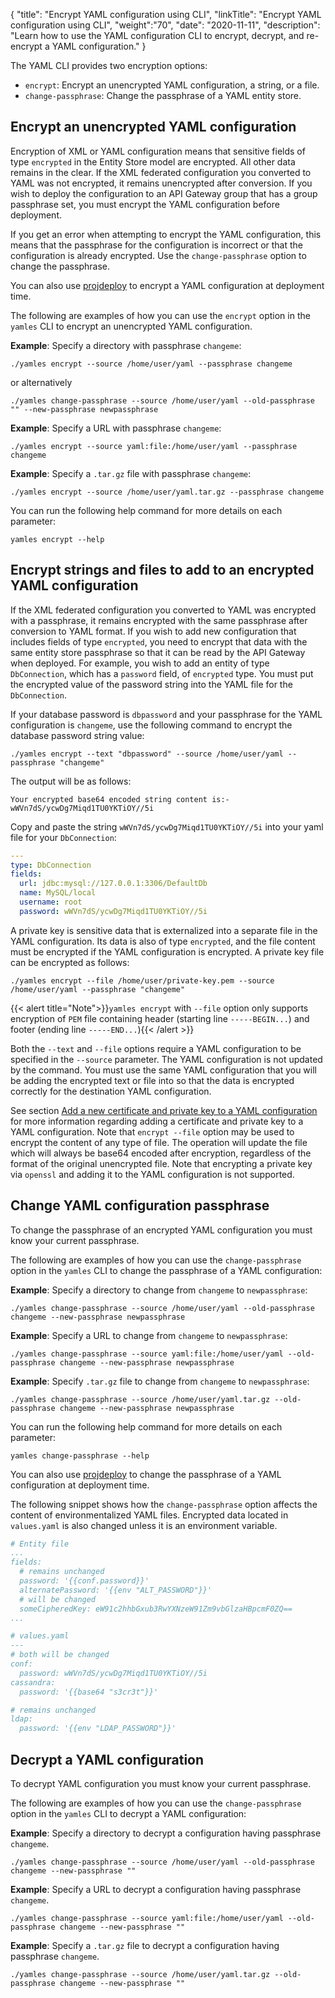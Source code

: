 {
"title": "Encrypt YAML configuration using CLI",
"linkTitle": "Encrypt YAML configuration using CLI",
"weight":"70",
"date": "2020-11-11",
"description": "Learn how to use the YAML configuration CLI to encrypt, decrypt, and re-encrypt a YAML configuration."
}

The YAML CLI provides two encryption options:

* `encrypt`: Encrypt an unencrypted YAML configuration, a string, or a file.
* `change-passphrase`: Change the passphrase of a YAML entity store.

## Encrypt an unencrypted YAML configuration

Encryption of XML or YAML configuration means that sensitive fields of type `encrypted` in the Entity Store model are encrypted. All other data remains in the clear. If the XML federated configuration you converted to YAML was not encrypted, it remains unencrypted after conversion. If you wish to deploy the configuration to an API Gateway group that has a group passphrase set, you must encrypt the YAML configuration before deployment.

If you get an error when attempting to encrypt the YAML configuration, this means that the passphrase for the configuration is incorrect or that the configuration is already encrypted. Use the `change-passphrase` option to change the passphrase.

You can also use [projdeploy](/docs/apim_reference/devopstools_ref#projdeploy-command-options) to encrypt a YAML configuration at deployment time.

The following are examples of how you can use the `encrypt` option in the `yamles` CLI to encrypt an unencrypted YAML configuration.

**Example**: Specify a directory with passphrase `changeme`:

```
./yamles encrypt --source /home/user/yaml --passphrase changeme
```

or alternatively

```
./yamles change-passphrase --source /home/user/yaml --old-passphrase "" --new-passphrase newpassphrase
```

**Example**: Specify a URL with passphrase `changeme`:

```
./yamles encrypt --source yaml:file:/home/user/yaml --passphrase changeme
```

**Example**: Specify a `.tar.gz` file with passphrase `changeme`:

```
./yamles encrypt --source /home/user/yaml.tar.gz --passphrase changeme
```

You can run the following help command for more details on each parameter:

```
yamles encrypt --help
```

## Encrypt strings and files to add to an encrypted YAML configuration

If the XML federated configuration you converted to YAML was encrypted with a passphrase, it remains encrypted with the same passphrase after conversion to YAML format. If you wish to add new configuration that includes fields of type `encrypted`, you need to encrypt that data with the same entity store passphrase so that it can be read by the API Gateway when deployed. For example, you wish to add an entity of type `DbConnection`, which has a `password` field, of `encrypted` type. You must put the encrypted value of the password string into the YAML file for the `DbConnection`.

If your database password is `dbpassword` and your passphrase for the YAML configuration is `changeme`, use the following command to encrypt the database password string value:

```
./yamles encrypt --text "dbpassword" --source /home/user/yaml --passphrase "changeme"
```

The output will be as follows:

```
Your encrypted base64 encoded string content is:-
wWVn7dS/ycwDg7Miqd1TU0YKTiOY//5i
```

Copy and paste the string `wWVn7dS/ycwDg7Miqd1TU0YKTiOY//5i` into your yaml file for your `DbConnection`:

```yaml
---
type: DbConnection
fields:
  url: jdbc:mysql://127.0.0.1:3306/DefaultDb
  name: MySQL/local
  username: root
  password: wWVn7dS/ycwDg7Miqd1TU0YKTiOY//5i
```

A private key is sensitive data that is externalized into a separate file in the YAML configuration. Its data is also of type `encrypted`, and the file content must be encrypted if the YAML configuration is encrypted. A private key file can be encrypted as follows:

```
./yamles encrypt --file /home/user/private-key.pem --source /home/user/yaml --passphrase "changeme"
```

{{< alert title="Note">}}`yamles encrypt` with `--file` option only supports encryption of `PEM` file containing header (starting line `-----BEGIN...`) and footer (ending line `-----END...`){{< /alert >}}

Both the `--text` and `--file` options require a YAML configuration to be specified in the `--source` parameter. The YAML configuration is not updated by the command. You must use the same YAML configuration that you will be adding the encrypted text or file into so that the data is encrypted correctly for the destination YAML configuration.

See section [Add a new certificate and private key to a YAML configuration](/docs/apim_yamles/yamles_edit#add-a-new-certificate-and-private-key-to-a-yaml-configuration) for more information regarding adding a certificate and private key to a YAML configuration. Note that `encrypt --file` option may be used to encrypt the content of any type of file. The operation will update the file which will always be base64 encoded after encryption, regardless of the format of the original unencrypted file. Note that encrypting a private key via `openssl` and adding it to the YAML configuration is not supported.

## Change YAML configuration passphrase

To change the passphrase of an encrypted YAML configuration you must know your current passphrase.

The following are examples of how you can use the `change-passphrase` option in the `yamles` CLI to change the passphrase of a YAML configuration:

**Example**: Specify a directory to change from `changeme` to `newpassphrase`:

```
./yamles change-passphrase --source /home/user/yaml --old-passphrase changeme --new-passphrase newpassphrase
```

**Example**: Specify a URL to change from `changeme` to `newpassphrase`:

```
./yamles change-passphrase --source yaml:file:/home/user/yaml --old-passphrase changeme --new-passphrase newpassphrase
```

**Example**: Specify `.tar.gz` file to change from `changeme` to `newpassphrase`:

```
./yamles change-passphrase --source /home/user/yaml.tar.gz --old-passphrase changeme --new-passphrase newpassphrase
```

You can run the following help command for more details on each parameter:

```
yamles change-passphrase --help
```

You can also use [projdeploy](/docs/apim_reference/devopstools_ref#projdeploy-command-options) to change the passphrase of a YAML configuration at deployment time.

The following snippet shows how the `change-passphrase` option affects the content of environmentalized YAML files. Encrypted data located in `values.yaml` is also changed unless it is an environment variable.

```yaml
# Entity file
...
fields:
  # remains unchanged
  password: '{{conf.password}}'  
  alternatePassword: '{{env "ALT_PASSWORD"}}'
  # will be changed
  someCipheredKey: eW91c2hhbGxub3RwYXNzeW91Zm9vbGlzaHBpcmF0ZQ==
...

# values.yaml
---
# both will be changed
conf:  
  password: wWVn7dS/ycwDg7Miqd1TU0YKTiOY//5i
cassandra:
  password: '{{base64 "s3cr3t"}}'

# remains unchanged
ldap:  
  password: '{{env "LDAP_PASSWORD"}}'

```

## Decrypt a YAML configuration

To decrypt YAML configuration you must know your current passphrase.

The following are examples of how you can use the `change-passphrase` option in the `yamles` CLI to decrypt a YAML configuration:

**Example**: Specify a directory to decrypt a configuration having passphrase `changeme`.

```
./yamles change-passphrase --source /home/user/yaml --old-passphrase changeme --new-passphrase ""
```

**Example**: Specify a URL to decrypt a configuration having passphrase `changeme`.

```
./yamles change-passphrase --source yaml:file:/home/user/yaml --old-passphrase changeme --new-passphrase ""
```

**Example**: Specify a `.tar.gz` file to decrypt a configuration having passphrase `changeme`.

```
./yamles change-passphrase --source /home/user/yaml.tar.gz --old-passphrase changeme --new-passphrase ""
```

